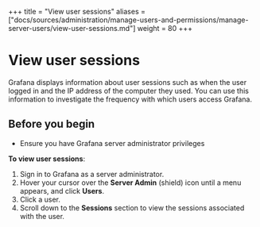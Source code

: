 +++
title = "View user sessions"
aliases = ["docs/sources/administration/manage-users-and-permissions/manage-server-users/view-user-sessions.md"]
weight = 80
+++

# View user sessions

Grafana displays information about user sessions such as when the user logged in and the IP address of the computer they used. You can use this information to investigate the frequency with which users access Grafana.

## Before you begin

- Ensure you have Grafana server administrator privileges

**To view user sessions**:

1. Sign in to Grafana as a server administrator.
1. Hover your cursor over the **Server Admin** (shield) icon until a menu appears, and click **Users**.
1. Click a user.
1. Scroll down to the **Sessions** section to view the sessions associated with the user.
